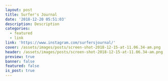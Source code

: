 ```yaml
---
layout: post
title: Surfer's Journal
date: '2018-12-20 05:51:03'
description: Description
categories:
  - featured
  - link
link: 'https://www.instagram.com/surfersjournal/'
cover: /assets/images/posts/screen-shot-2018-12-15-at-11.06.34-am.png
header: /assets/images/posts/screen-shot-2018-12-15-at-11.06.34-am.png
preview: true
banner: false
featured: false
is_post: true
---
```


